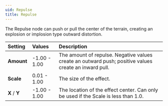 ```yaml
---
uid: Repulse
title: Repulse
---
```


The Repulse node can push or pull the center of the terrain, creating an explosion or implosion type outward distortion.

| Setting       | Values       | Description                                                                                                 |
| :------------ | :----------- | :---------------------------------------------------------------------------------------------------------- |
| **Amount**    | -1.00 - 1.00 | The amount of repulse. Negative values create an outward push; positive values create an inward pull. |
| **Scale**     | 0.01 - 1.00  | The size of the effect.                                                                                     |
| **X** / **Y** | -1.00 - 1.00 | The location of the effect center. Can only be used if the Scale is less than 1.0.                          |



